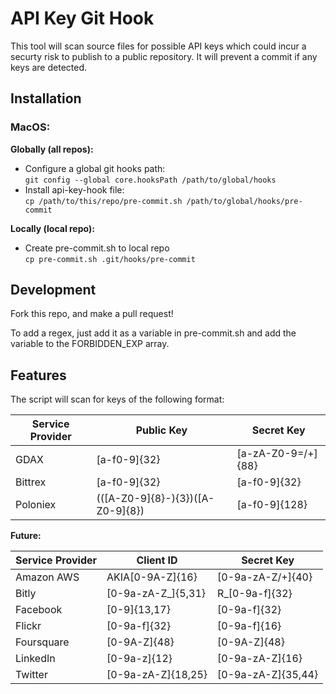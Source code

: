# API Key Git Hook
This tool will scan source files for possible API keys which could incur a securty risk to publish to a public repository.  It will prevent a commit if any keys are detected.

## Installation
### MacOS:

**Globally (all repos):**
- Configure a global git hooks path:  
`git config --global core.hooksPath /path/to/global/hooks`
- Install api-key-hook file:  
`cp /path/to/this/repo/pre-commit.sh /path/to/global/hooks/pre-commit`

**Locally (local repo):**
- Create pre-commit.sh to local repo  
`cp pre-commit.sh .git/hooks/pre-commit`

## Development
Fork this repo, and make a pull request!

To add a regex, just add it as a variable in pre-commit.sh and add the variable to the FORBIDDEN_EXP array.

## Features
The script will scan for keys of the following format:

| Service Provider | Public Key | Secret Key |
| ---------------- | --------- | ---------- |
| GDAX | [a-f0-9]{32} | [a-zA-Z0-9=\/+]{88} |
| Bittrex | [a-f0-9]{32} | [a-f0-9]{32} |
| Poloniex | (([A-Z0-9]{8}\-){3})([A-Z0-9]{8}) | [a-f0-9]{128} |

**Future:**  

| Service Provider | Client ID | Secret Key |
| ---------------- | --------- | ---------- |
| Amazon AWS | AKIA[0-9A-Z]{16} |  [0-9a-zA-Z/+]{40} |
| Bitly | [0-9a-zA-Z_]{5,31} | R_[0-9a-f]{32} |
| Facebook | [0-9]{13,17} | [0-9a-f]{32} |
| Flickr | [0-9a-f]{32} | [0-9a-f]{16} |
| Foursquare | [0-9A-Z]{48} | [0-9A-Z]{48} |
| LinkedIn | [0-9a-z]{12} | [0-9a-zA-Z]{16} |
| Twitter | [0-9a-zA-Z]{18,25} | [0-9a-zA-Z]{35,44} |